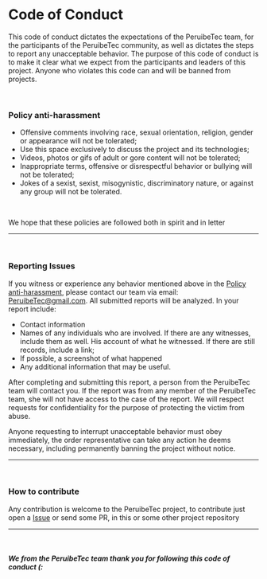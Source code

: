 # **Code of Conduct**

This code of conduct dictates the expectations of the PeruibeTec team, for the participants of the PeruibeTec community, as well as dictates the steps to report any unacceptable behavior. The purpose of this code of conduct is to make it clear what we expect from the participants and leaders of this project. Anyone who violates this code can and will be banned from projects.

<br>

### **Policy anti-harassment**

- Offensive comments involving race, sexual orientation, religion, gender or appearance will not be tolerated;
- Use this space exclusively to discuss the project and its technologies;
- Videos, photos or gifs of adult or gore content will not be tolerated;
- Inappropriate terms, offensive or disrespectful behavior or bullying will not be tolerated;
- Jokes of a sexist, sexist, misogynistic, discriminatory nature, or against any group will not be tolerated.

<br>

We hope that these policies are followed both in spirit and in letter

---

<br>

### **Reporting Issues**

If you witness or experience any behavior mentioned above in the [Policy anti-harassment](#policy-anti-harassment), please contact our team via email: PeruibeTec@gmail.com. All submitted reports will be analyzed. In your report include:

- Contact information
- Names of any individuals who are involved. If there are any witnesses, include them as well. His account of what he witnessed. If there are still records, include a link;
- If possible, a screenshot of what happened
- Any additional information that may be useful.

After completing and submitting this report, a person from the PeruibeTec team will contact you. If the report was from any member of the PeruibeTec team, she will not have access to the case of the report. We will respect requests for confidentiality for the purpose of protecting the victim from abuse.

Anyone requesting to interrupt unacceptable behavior must obey immediately, the order representative can take any action he deems necessary, including permanently banning the project without notice.

---

<br>

### **How to contribute**

Any contribution is welcome to the PeruibeTec project, to contribute just open a [Issue](https://github.com/PeruibeTEC/Server-v2/issues) or send some PR, in this or some other project repository

---

<br>

#### *We from the PeruibeTec team thank you for following this code of conduct (:*
